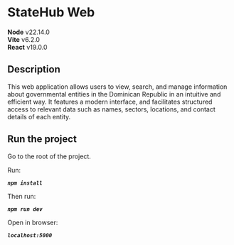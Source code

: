 # StateHub Web

**Node** v22.14.0<br />
**Vite** v6.2.0<br />
**React** v19.0.0

## Description

This web application allows users to view, search, and manage information about governmental entities in the Dominican Republic in an intuitive and efficient way. It features a modern interface, and facilitates structured access to relevant data such as names, sectors, locations, and contact details of each entity.

## Run the project

Go to the root of the project.

Run:

**_`npm install`_**

Then run:

**_`npm run dev`_**

Open in browser:

**_`localhost:5000`_**
